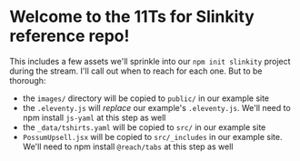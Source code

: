 # Welcome to the 11Ts for Slinkity reference repo!

This includes a few assets we'll sprinkle into our `npm init slinkity` project during the stream. I'll call out when to reach for each one. But to be thorough:
- the `images/` directory will be copied to `public/` in our example site
- the `.eleventy.js` will _replace_ our example's `.eleventy.js`. We'll need to npm install `js-yaml` at this step as well
- the `_data/tshirts.yaml` will be copied to `src/` in our example site
- `PossumUpsell.jsx` will be copied to `src/_includes` in our example site. We'll need to npm install `@reach/tabs` at this step as well